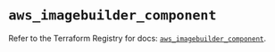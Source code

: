 # `aws_imagebuilder_component`

Refer to the Terraform Registry for docs: [`aws_imagebuilder_component`](https://registry.terraform.io/providers/hashicorp/aws/6.2.0/docs/resources/imagebuilder_component).
